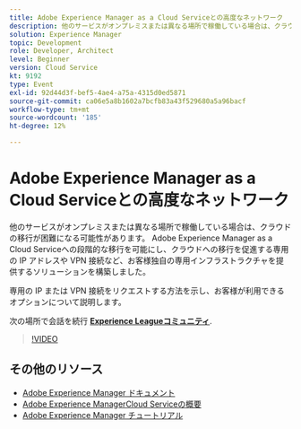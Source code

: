 ```yaml
---
title: Adobe Experience Manager as a Cloud Serviceとの高度なネットワーク
description: 他のサービスがオンプレミスまたは異なる場所で稼働している場合は、クラウドの移行が困難になる可能性があります。 Adobe Experience Manager as a Cloud Serviceへの段階的な移行を可能にし、クラウドへの移行を促進する専用の IP アドレスや VPN 接続など、お客様独自の専用インフラストラクチャを提供するソリューションを構築しました。
solution: Experience Manager
topic: Development
role: Developer, Architect
level: Beginner
version: Cloud Service
kt: 9192
type: Event
exl-id: 92d44d3f-bef5-4ae4-a75a-4315d0ed5871
source-git-commit: ca06e5a8b1602a7bcfb83a43f529680a5a96bacf
workflow-type: tm+mt
source-wordcount: '185'
ht-degree: 12%

---
```


# Adobe Experience Manager as a Cloud Serviceとの高度なネットワーク

他のサービスがオンプレミスまたは異なる場所で稼働している場合は、クラウドの移行が困難になる可能性があります。  Adobe Experience Manager as a Cloud Serviceへの段階的な移行を可能にし、クラウドへの移行を促進する専用の IP アドレスや VPN 接続など、お客様独自の専用インフラストラクチャを提供するソリューションを構築しました。

専用の IP または VPN 接続をリクエストする方法を示し、お客様が利用できるオプションについて説明します。

次の場所で会話を続行 **[Experience Leagueコミュニティ](https://adobe.ly/3EUTdAo)**.

>[!VIDEO](https://video.tv.adobe.com/v/337898/?quality=12&learn=on&hidetitle=true)

## その他のリソース

- [Adobe Experience Manager ドキュメント](https://experienceleague.adobe.com/docs/experience-manager-cloud-service.html?lang=ja)
- [Adobe Experience ManagerCloud Serviceの概要](https://experienceleague.adobe.com/docs/experience-manager-cloud-service/overview/home.html?lang=ja)
- [Adobe Experience Manager チュートリアル](https://experienceleague.adobe.com/docs/experience-manager-tutorials.html?lang=ja)
